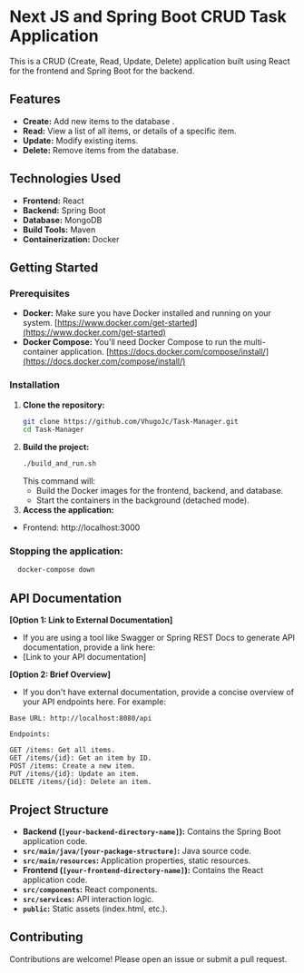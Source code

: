 # Next JS and Spring Boot CRUD Task Application

This is a CRUD (Create, Read, Update, Delete) application built using React for the frontend and Spring Boot for the backend.

## Features

- **Create:** Add new items to the database .
- **Read:** View a list of all items, or details of a specific item.
- **Update:** Modify existing items.
- **Delete:** Remove items from the database.

## Technologies Used

- **Frontend:** React
- **Backend:** Spring Boot
- **Database:** MongoDB
- **Build Tools:** Maven
- **Containerization:** Docker

## Getting Started
### Prerequisites

* **Docker:** Make sure you have Docker installed and running on your system. [https://www.docker.com/get-started](https://www.docker.com/get-started)
* **Docker Compose:** You'll need Docker Compose to run the multi-container application. [https://docs.docker.com/compose/install/](https://docs.docker.com/compose/install/)

### Installation

1. **Clone the repository:**
   ```bash
   git clone https://github.com/VhugoJc/Task-Manager.git
   cd Task-Manager
   ```
2. **Build the project:**
    ```bash
    ./build_and_run.sh
    ```
    This command will:
    - Build the Docker images for the frontend, backend, and database.
    - Start the containers in the background (detached mode).
3. **Access the application:**
- Frontend: http://localhost:3000
### Stopping the application:
  ```bash
    docker-compose down
  ```


## API Documentation

**[Option 1: Link to External Documentation]**

- If you are using a tool like Swagger or Spring REST Docs to generate API documentation, provide a link here:
- [Link to your API documentation]

**[Option 2: Brief Overview]**

- If you don't have external documentation, provide a concise overview of your API endpoints here. For example:
```
Base URL: http://localhost:8080/api

Endpoints:

GET /items: Get all items.
GET /items/{id}: Get an item by ID.
POST /items: Create a new item.
PUT /items/{id}: Update an item.
DELETE /items/{id}: Delete an item.
```

## Project Structure

- **Backend (`[your-backend-directory-name]`):** Contains the Spring Boot application code.
- **`src/main/java/[your-package-structure]`:** Java source code.
- **`src/main/resources`:** Application properties, static resources.
- **Frontend (`[your-frontend-directory-name]`):** Contains the React application code.
- **`src/components`:** React components.
- **`src/services`:** API interaction logic.
- **`public`:** Static assets (index.html, etc.).

## Contributing

Contributions are welcome! Please open an issue or submit a pull request.
